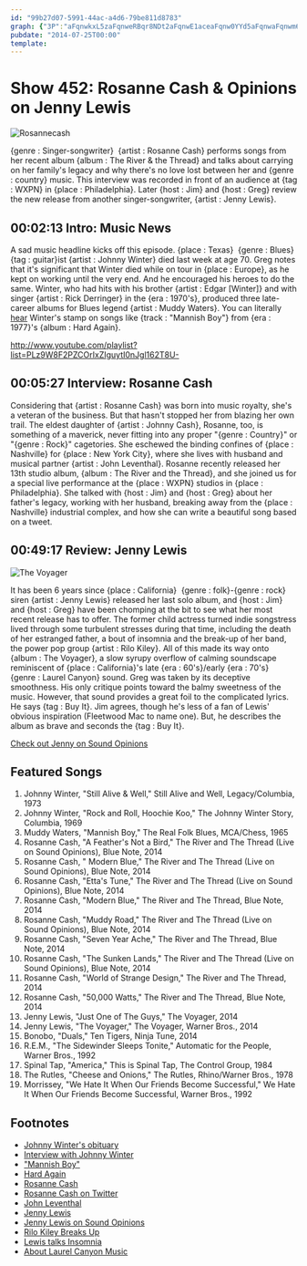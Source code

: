 ```yaml
---
id: "99b27d07-5991-44ac-a4d6-79be811d8783"
graph: {"3P":"aFqnwkxL5zaFqnweRBqr8NDt2aFqnwE1aceaFqnw0YYd5aFqnwaFqnwm6jh6E1acesW48DBMt7SE1aceBMt7SsW48D","93":"Bsjz6Cd3L9BMlTxBsjz67q8hCBsjz6BIoBTBsjz6BJFaEBsjz6Bsjz6n8qNK7q8hCBGabnBJFaEn8qNKBGm2bpR8bs","2A5":"P60DHndQft1KNjuJFDEL82wm7JFDEL97qipX6cfd97qipBHm1G"}
pubdate: "2014-07-25T00:00"
template: 
---
```






# Show 452: Rosanne Cash & Opinions on Jenny Lewis

![Rosannecash](https://static.soundopinions.org/images/2014/Rosannecash2.jpg)

{genre : Singer-songwriter}  {artist : Rosanne Cash} performs songs from her recent album {album : The River & the Thread} and talks about carrying on her family's legacy and why there's no love lost between her and {genre : country} music. This interview was recorded in front of an audience at {tag : WXPN} in {place : Philadelphia}. Later {host : Jim} and {host : Greg} review the new release from another singer-songwriter, {artist : Jenny Lewis}.



## 00:02:13 Intro: Music News

A sad music headline kicks off this episode. {place : Texas}  {genre : Blues}  {tag : guitar}ist {artist : Johnny Winter} died last week at age 70. Greg notes that it's significant that Winter died while on tour in {place : Europe}, as he kept on working until the very end. And he encouraged his heroes to do the same. Winter, who had hits with his brother {artist : Edgar [Winter]} and with singer {artist : Rick Derringer} in the {era : 1970's}, produced three late-career albums for Blues legend {artist : Muddy Waters}. You can literally [hear](https://www.youtube.com/watch?v=EgaxYEsEVVY) Winter's stamp on songs like {track : "Mannish Boy"} from {era : 1977}'s {album : Hard Again}.

http://www.youtube.com/playlist?list=PLz9W8F2PZCOrIxZIguytI0nJgl162T8U-



## 00:05:27 Interview: Rosanne Cash

Considering that {artist : Rosanne Cash} was born into music royalty, she's a veteran of the business. But that hasn't stopped her from blazing her own trail. The eldest daughter of {artist : Johnny Cash}, Rosanne, too, is something of a maverick, never fitting into any proper "{genre : Country}" or "{genre : Rock}" cagetories. She eschewed the binding confines of {place : Nashville} for {place : New York City}, where she lives with husband and musical partner {artist : John Leventhal}. Rosanne recently released her 13th studio album, {album : The River and the Thread}, and she joined us for a special live performance at the {place : WXPN} studios in {place : Philadelphia}. She talked with {host : Jim} and {host : Greg} about her father's legacy, working with her husband, breaking away from the {place : Nashville} industrial complex, and how she can write a beautiful song based on a tweet.



## 00:49:17 Review: Jenny Lewis

![The Voyager](https://static.soundopinions.org/assets/452/2A50.jpg)

It has been 6 years since {place : California}  {genre : folk}-{genre : rock} siren {artist : Jenny Lewis} released her last solo album, and {host : Jim} and {host : Greg} have been chomping at the bit to see what her most recent release has to offer. The former child actress turned indie songstress lived through some turbulent stresses during that time, including the death of her estranged father, a bout of insomnia and the break-up of her band, the power pop group {artist : Rilo Kiley}. All of this made its way onto {album : The Voyager}, a slow syrupy overflow of calming soundscape reminiscent of {place : California}'s late {era : 60's}/early {era : 70's}  {genre : Laurel Canyon} sound. Greg was taken by its deceptive smoothness. His only critique points toward the balmy sweetness of the music. However, that sound provides a great foil to the complicated lyrics. He says {tag : Buy It}. Jim agrees, though he's less of a fan of Lewis' obvious inspiration (Fleetwood Mac to name one). But, he describes the album as brave and seconds the {tag : Buy It}.

[Check out Jenny on Sound Opinions](http://www.soundopinions.org/show/19)



## Featured Songs

1. Johnny Winter, "Still Alive & Well," Still Alive and Well, Legacy/Columbia, 1973
2. Johnny Winter, "Rock and Roll, Hoochie Koo," The Johnny Winter Story, Columbia, 1969
3. Muddy Waters, "Mannish Boy," The Real Folk Blues, MCA/Chess, 1965
4. Rosanne Cash, "A Feather's Not a Bird," The River and The Thread (Live on Sound Opinions), Blue Note, 2014
5. Rosanne Cash, " Modern Blue," The River and The Thread (Live on Sound Opinions), Blue Note, 2014
6. Rosanne Cash, "Etta's Tune," The River and The Thread (Live on Sound Opinions), Blue Note, 2014
7. Rosanne Cash, "Modern Blue," The River and The Thread, Blue Note, 2014
8. Rosanne Cash, "Muddy Road," The River and The Thread (Live on Sound Opinions), Blue Note, 2014
9. Rosanne Cash, "Seven Year Ache," The River and The Thread, Blue Note, 2014
10. Rosanne Cash, "The Sunken Lands," The River and The Thread (Live on Sound Opinions), Blue Note, 2014
11. Rosanne Cash, "World of Strange Design," The River and The Thread, 2014
12. Rosanne Cash, "50,000 Watts," The River and The Thread, Blue Note, 2014
13. Jenny Lewis, "Just One of The Guys," The Voyager, 2014
14. Jenny Lewis, "The Voyager," The Voyager, Warner Bros., 2014
15. Bonobo, "Duals," Ten Tigers, Ninja Tune, 2014
16. R.E.M., "The Sidewinder Sleeps Tonite," Automatic for the People, Warner Bros., 1992
17. Spinal Tap, "America," This is Spinal Tap, The Control Group, 1984
18. The Rutles, "Cheese and Onions," The Rutles, Rhino/Warner Bros., 1978
19. Morrissey, "We Hate It When Our Friends Become Successful," We Hate It When Our Friends Become Successful, Warner Bros., 1992



## Footnotes

- [Johnny Winter's obituary](http://www.houstonchronicle.com/lifestyle/passages/obituaries/article/Houston-features-headline-5628040.php#/0)
- [Interview with Johnny Winter](http://www.guitarworld.com/dear-guitar-hero-johnny-winter-talks-gibson-firebirds-muddy-waters-highway-61-revisited-and-more)
- ["Mannish Boy"](https://www.youtube.com/watch?v=EgaxYEsEVVY)
- [Hard Again](http://www.allmusic.com/album/hard-again-mw0000192260)
- [Rosanne Cash](http://rosannecash.com/)
- [Rosanne Cash on Twitter](https://twitter.com/rosannecash)
- [John Leventhal](http://en.wikipedia.org/wiki/John_Leventhal)
- [Jenny Lewis](http://www.jennylewis.com/)
- [Jenny Lewis on Sound Opinions](http://www.soundopinions.org/show/19)
- [Rilo Kiley Breaks Up](http://www.rollingstone.com/music/news/rilo-kiley-breaks-up-amid-allegations-of-disloyalty-20110713)
- [Lewis talks Insomnia](http://www.spin.com/articles/jenny-lewis-the-voyager-new-album-ryan-adams/)
- [About Laurel Canyon Music](http://www.npr.org/templates/story/story.php?storyId=5778064)